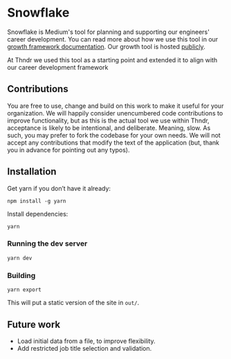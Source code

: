 # Snowflake

Snowflake is Medium's tool for planning and supporting our engineers' career development. You can read more
about how we use this tool in our [growth framework documentation](https://medium.com/s/engineering-growth-framework).
Our growth tool is hosted [publicly](https://snowflake.medium.com).

At Thndr we used this tool as a starting point and extended it to align with our career development framework

## Contributions

You are free to use, change and build on this work to make it useful for your organization. We will happily consider
unencumbered code contributions to improve functionality, but as this is the actual tool we use within Thndr, acceptance is likely to be intentional, and deliberate. Meaning, slow. As such, you may prefer to fork the codebase for your own needs. We will not accept any contributions that modify the text of the application (but, thank you in advance for pointing out any typos).

## Installation

Get yarn if you don’t have it already:

`npm install -g yarn`

Install dependencies:

`yarn`

### Running the dev server

`yarn dev`

### Building

`yarn export`

This will put a static version of the site in `out/`.

## Future work

- Load initial data from a file, to improve flexibility.
- Add restricted job title selection and validation.
